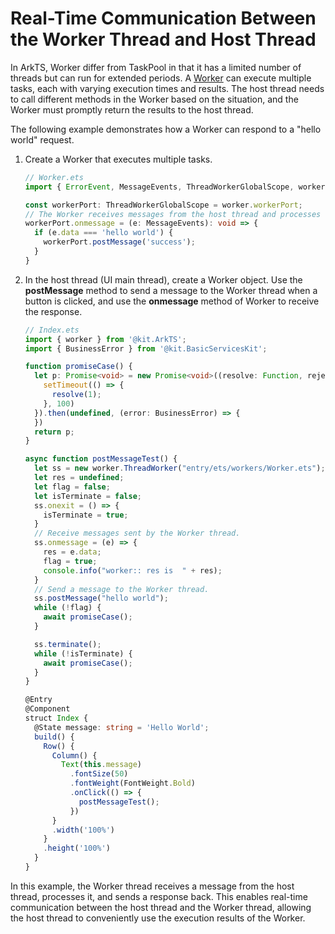 # Real-Time Communication Between the Worker Thread and Host Thread


In ArkTS, Worker differ from TaskPool in that it has a limited number of threads but can run for extended periods. A [Worker](worker-introduction.md) can execute multiple tasks, each with varying execution times and results. The host thread needs to call different methods in the Worker based on the situation, and the Worker must promptly return the results to the host thread.


The following example demonstrates how a Worker can respond to a "hello world" request.


1. Create a Worker that executes multiple tasks.

   ```ts
   // Worker.ets
   import { ErrorEvent, MessageEvents, ThreadWorkerGlobalScope, worker } from '@kit.ArkTS';
   
   const workerPort: ThreadWorkerGlobalScope = worker.workerPort;
   // The Worker receives messages from the host thread and processes them accordingly.
   workerPort.onmessage = (e: MessageEvents): void => {
     if (e.data === 'hello world') {
       workerPort.postMessage('success');
     }
   }
   ```

2. In the host thread (UI main thread), create a Worker object. Use the **postMessage** method to send a message to the Worker thread when a button is clicked, and use the **onmessage** method of Worker to receive the response.

   ```ts
   // Index.ets
   import { worker } from '@kit.ArkTS';
   import { BusinessError } from '@kit.BasicServicesKit';
   
   function promiseCase() {
     let p: Promise<void> = new Promise<void>((resolve: Function, reject: Function) => {
       setTimeout(() => {
         resolve(1);
       }, 100)
     }).then(undefined, (error: BusinessError) => {
     })
     return p;
   }
   
   async function postMessageTest() {
     let ss = new worker.ThreadWorker("entry/ets/workers/Worker.ets");
     let res = undefined;
     let flag = false;
     let isTerminate = false;
     ss.onexit = () => {
       isTerminate = true;
     }
     // Receive messages sent by the Worker thread.
     ss.onmessage = (e) => {
       res = e.data;
       flag = true;
       console.info("worker:: res is  " + res);
     }
     // Send a message to the Worker thread.
     ss.postMessage("hello world");
     while (!flag) {
       await promiseCase();
     }
   
     ss.terminate();
     while (!isTerminate) {
       await promiseCase();
     }
   }
   
   @Entry
   @Component
   struct Index {
     @State message: string = 'Hello World';
     build() {
       Row() {
         Column() {
           Text(this.message)
             .fontSize(50)
             .fontWeight(FontWeight.Bold)
             .onClick(() => {
               postMessageTest();
             })
         }
         .width('100%')
       }
       .height('100%')
     }
   }
   ```


In this example, the Worker thread receives a message from the host thread, processes it, and sends a response back. This enables real-time communication between the host thread and the Worker thread, allowing the host thread to conveniently use the execution results of the Worker.
